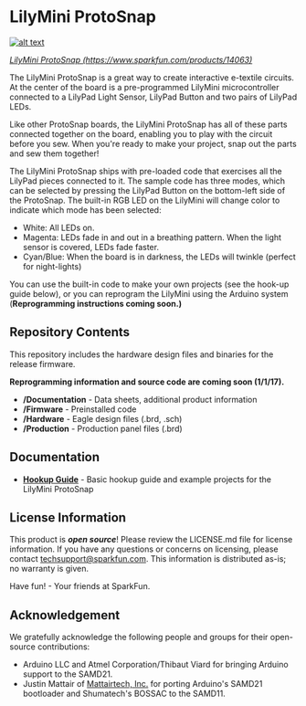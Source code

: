 LilyMini ProtoSnap
========================================

[![alt text](https://cdn.sparkfun.com/assets/parts/1/1/9/0/5/14063-01.jpg)](https://cdn.sparkfun.com/assets/parts/1/1/9/0/5/14063-01.jpg)

[*LilyMini ProtoSnap (https://www.sparkfun.com/products/14063)*](https://www.sparkfun.com/products/14063)

The LilyMini ProtoSnap is a great way to create interactive e-textile circuits. At the center of the board is a pre-programmed LilyMini microcontroller connected to a LilyPad Light Sensor, LilyPad Button and two pairs of LilyPad LEDs.

Like other ProtoSnap boards, the LilyMini ProtoSnap has all of these parts connected together on the board, enabling you to play with the circuit before you sew. When you're ready to make your project, snap out the parts and sew them together!

The LilyMini ProtoSnap ships with pre-loaded code that exercises all the LilyPad pieces connected to it. The sample code has three modes, which can be selected by pressing the LilyPad Button on the bottom-left side of the ProtoSnap. The built-in RGB LED on the LilyMini will change color to indicate which mode has been selected:

* White: All LEDs on.
* Magenta: LEDs fade in and out in a breathing pattern. When the light sensor is covered, LEDs fade faster.
* Cyan/Blue: When the board is in darkness, the LEDs will twinkle (perfect for night-lights)

You can use the built-in code to make your own projects (see the hook-up guide below), or you can reprogram the LilyMini using the Arduino system (**Reprogramming instructions coming soon.)** 

Repository Contents
-------------------

This repository includes the hardware design files and binaries for the release firmware.

**Reprogramming information and source code are coming soon (1/1/17).** 

* **/Documentation** - Data sheets, additional product information
* **/Firmware** - Preinstalled code 
* **/Hardware** - Eagle design files (.brd, .sch)
* **/Production** - Production panel files (.brd)

Documentation
--------------
* **[Hookup Guide](https://learn.sparkfun.com/tutorials/lilymini-protosnap-hookup-guide)** - Basic hookup guide and example projects for the LilyMini ProtoSnap

License Information
-------------------

This product is _**open source**_! Please review the LICENSE.md file for license information. If you have any questions or concerns on licensing, please contact techsupport@sparkfun.com. This information is distributed as-is; no warranty is given.

Have fun! - Your friends at SparkFun.

Acknowledgement
---------------

We gratefully acknowledge the following people and groups for their open-source contributions:

* Arduino LLC and Atmel Corporation/Thibaut Viard for bringing Arduino support to the SAMD21.
* Justin Mattair of [Mattairtech, Inc.](https://www.mattairtech.com/) for porting Arduino's SAMD21 bootloader and Shumatech's BOSSAC to the SAMD11.

